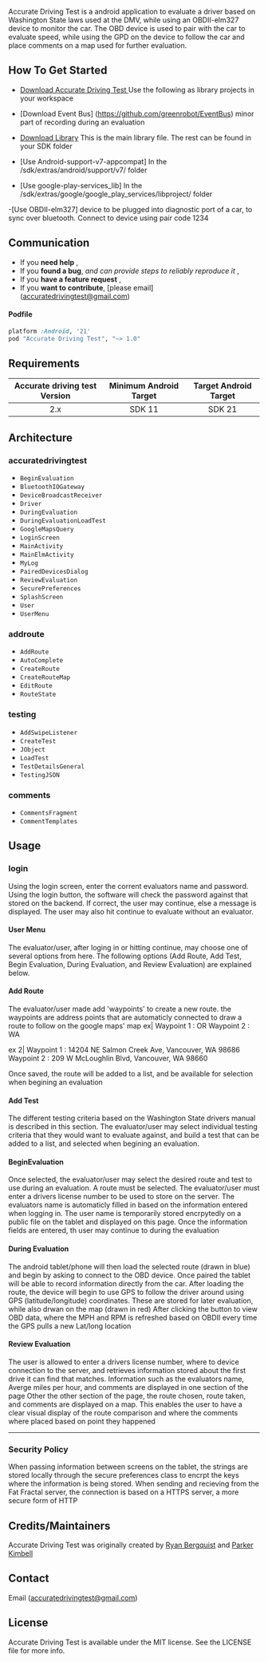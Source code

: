<p align="center" >

Accurate Driving Test is a android application to evaluate a driver based on Washington State laws used at the DMV, while using an OBDII-elm327 device to monitor the car. The OBD device is used to pair with the car to evaluate speed, while using the GPD on the device to follow the car and place comments on a map used for further evaluation.

## How To Get Started

- [Download Accurate Driving Test ](ttps://github.com/rbergquist7/AccurateDrivingTest) Use the following as library projects in your workspace 

- [Download Event Bus] (https://github.com/greenrobot/EventBus) minor part of recording during an evaluation

- [Download Library](https://github.com/rbergquist7/Library) This is the main library file. The rest can be found in your SDK folder

- [Use Android-support-v7-appcompat] In the /sdk/extras/android/support/v7/ folder

- [Use google-play-services_lib] In the /sdk/extras/google/google_play_services/libproject/ folder

-[Use OBDII-elm327] device to be plugged into diagnostic port of a car, to sync over bluetooth. Connect to device using pair code 1234

## Communication

- If you **need help** , 
- If you **found a bug**, _and can provide steps to reliably reproduce it_ ,
- If you **have a feature request** ,
- If you **want to contribute**, [please email] (accuratedrivingtest@gmail.com) 

#### Podfile

```ruby
platform :Android, '21'
pod "Accurate Driving Test", "~> 1.0"
```

## Requirements

| Accurate driving test Version | Minimum Android Target  | Target Android Target| 
|:--------------------:|:---------------------------:|:---------------------------:|
|          2.x         |            SDK 11           |            SDK 21           |


## Architecture

### accuratedrivingtest

- `BeginEvaluation`
- `BluetoothIOGateway`
- `DeviceBroadcastReceiver`
- `Driver`
- `DuringEvaluation`
- `DuringEvaluationLoadTest`
- `GoogleMapsQuery`
- `LoginScreen`
- `MainActivity`
- `MainElmActivity`
- `MyLog`
- `PairedDevicesDialog`
- `ReviewEvaluation`
- `SecurePreferences`
- `SplashScreen`
- `User`
- `UserMenu`



### addroute

- `AddRoute`
- `AutoComplete`
- `CreateRoute`
- `CreateRouteMap`
- `EditRoute`
- `RouteState`

### testing

- `AddSwipeListener`
- `CreateTest`
- `JObject`
- `LoadTest`
- `TestDetailsGeneral`
- `TestingJSON`


### comments

- `CommentsFragment`
- `CommentTemplates`

## Usage

### login

Using the login screen, enter the corrent evaluators name and password. Using the login button, the software will check the password against that stored on the backend. If correct, the user may continue, else a message is displayed. The user may also hit continue to evaluate without an evaluator.

#### User Menu

The evaluator/user, after loging in or hitting continue, may choose one of several options from here. The following options (Add Route, Add Test, Begin Evaluation, During Evaluation, and Review Evaluation) are explained below.

#### Add Route

The evaluator/user made add 'waypoints' to create a new route. the waypoints are address points that are automaticly connected to draw a route to follow on the google maps' map
ex| Waypoint 1 : OR
        Waypoint 2 : WA

ex 2| Waypoint 1 : 14204 NE Salmon Creek Ave, Vancouver, WA 98686
      Waypoint 2 : 209 W McLoughlin Blvd, Vancouver, WA 98660

Once saved, the route will be added to a list, and be available for selection when begining an evaluation

#### Add Test

The different testing criteria based on the Washington State drivers manual is described in this section. The evaluator/user may select individual testing criteria that they would want to evaluate against, and build a test that can be added to a list, and selected when begining an evaluation.

#### BeginEvaluation

Once selected, the evaluator/user may select the desired route and test to use during an evaluation. A route must be selected. The evaluator/user must enter a drivers license number to be used to store on the server. The evaluators name is automaticly filled in based on the information entered when logging in. The user name is temporarily stored encrpytedly on a public file on the tablet and displayed on this page. 
Once the information fields are entered, th user may continue to during the evaluation

#### During Evaluation

The android tablet/phone will then load the selected route (drawn in blue) and begin by asking to connect to the OBD device. Once paired the tablet will be able to record information directly from the car.
After loading the route, the device will begin to use GPS to follow the driver around using GPS (latitude/longitude) coordinates. These are stored for later evaluation, while also drwan on the map (drawn in red)
After clicking the button to view OBD data, where the MPH and RPM is refreshed based on OBDII every time the GPS pulls a new Lat/long location

#### Review Evaluation

The user is allowed to enter a drivers license number, where to device connection to the server, and retrieves information stored about the first drive it can find that matches.
Information such as the evaluators name, Averge miles per hour, and comments are displayed in one section of the page
Other the other section of the page, the route chosen, route taken, and comments are displayed on a map. This enables the user to have a clear visual display of the route comparison and where the comments where placed based on point they happened

---

### Security Policy

When passing information between screens on the tablet, the strings are stored locally through the secure preferences class to encrpt the keys where the information is being stored.
When sending and recieving from the Fat Fractal server, the connection is based on a HTTPS server, a more secure form of HTTP

## Credits/Maintainers

Accurate Driving Test was originally created by [Ryan Bergquist](https://www.linkedin.com/in/ryanbergquist) and [Parker Kimbell](https://www.linkedin.com/in/parkerkimbell) 

## Contact

Email (accuratedrivingtest@gmail.com)

## License

Accurate Driving Test is available under the MIT license. See the LICENSE file for more info.
